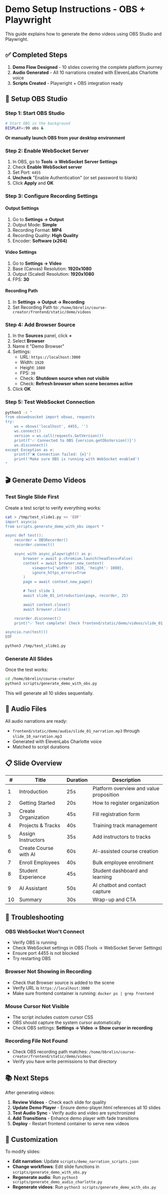 # Demo Setup Instructions - OBS + Playwright

This guide explains how to generate the demo videos using OBS Studio and Playwright.

## ✅ Completed Steps

1. **Demo Flow Designed** - 10 slides covering the complete platform journey
2. **Audio Generated** - All 10 narrations created with ElevenLabs Charlotte voice
3. **Scripts Created** - Playwright + OBS integration ready

## 🎯 Setup OBS Studio

### Step 1: Start OBS Studio

```bash
# Start OBS in the background
DISPLAY=:99 obs &
```

**Or manually launch OBS from your desktop environment**

### Step 2: Enable WebSocket Server

1. In OBS, go to **Tools → WebSocket Server Settings**
2. Check **Enable WebSocket server**
3. Set Port: `4455`
4. **Uncheck** "Enable Authentication" (or set password to blank)
5. Click **Apply** and **OK**

### Step 3: Configure Recording Settings

#### Output Settings
1. Go to **Settings → Output**
2. Output Mode: **Simple**
3. Recording Format: **MP4**
4. Recording Quality: **High Quality**
5. Encoder: **Software (x264)**

#### Video Settings
1. Go to **Settings → Video**
2. Base (Canvas) Resolution: **1920x1080**
3. Output (Scaled) Resolution: **1920x1080**
4. FPS: **30**

#### Recording Path
1. In **Settings → Output → Recording**
2. Set Recording Path to: `/home/bbrelin/course-creator/frontend/static/demo/videos`

### Step 4: Add Browser Source

1. In the **Sources** panel, click **+**
2. Select **Browser**
3. Name it "Demo Browser"
4. Settings:
   - URL: `https://localhost:3000`
   - Width: `1920`
   - Height: `1080`
   - FPS: `30`
   - Check: **Shutdown source when not visible**
   - Check: **Refresh browser when scene becomes active**
5. Click **OK**

### Step 5: Test WebSocket Connection

```bash
python3 -c "
from obswebsocket import obsws, requests
try:
    ws = obsws('localhost', 4455, '')
    ws.connect()
    version = ws.call(requests.GetVersion())
    print(f'✅ Connected to OBS {version.getObsVersion()}')
    ws.disconnect()
except Exception as e:
    print(f'❌ Connection failed: {e}')
    print('Make sure OBS is running with WebSocket enabled')
"
```

## 🎬 Generate Demo Videos

### Test Single Slide First

Create a test script to verify everything works:

```bash
cat > /tmp/test_slide1.py << 'EOF'
import asyncio
from scripts.generate_demo_with_obs import *

async def test():
    recorder = OBSRecorder()
    recorder.connect()

    async with async_playwright() as p:
        browser = await p.chromium.launch(headless=False)
        context = await browser.new_context(
            viewport={'width': 1920, 'height': 1080},
            ignore_https_errors=True
        )
        page = await context.new_page()

        # Test slide 1
        await slide_01_introduction(page, recorder, 25)

        await context.close()
        await browser.close()

    recorder.disconnect()
    print("✅ Test complete! Check frontend/static/demo/videos/slide_01_introduction.mp4")

asyncio.run(test())
EOF

python3 /tmp/test_slide1.py
```

### Generate All Slides

Once the test works:

```bash
cd /home/bbrelin/course-creator
python3 scripts/generate_demo_with_obs.py
```

This will generate all 10 slides sequentially.

## 🎵 Audio Files

All audio narrations are ready:
- `frontend/static/demo/audio/slide_01_narration.mp3` through `slide_10_narration.mp3`
- Generated with ElevenLabs Charlotte voice
- Matched to script durations

## 📋 Slide Overview

| # | Title | Duration | Description |
|---|-------|----------|-------------|
| 1 | Introduction | 25s | Platform overview and value proposition |
| 2 | Getting Started | 20s | How to register organization |
| 3 | Create Organization | 45s | Fill registration form |
| 4 | Projects & Tracks | 40s | Training track management |
| 5 | Assign Instructors | 35s | Add instructors to tracks |
| 6 | Create Course with AI | 60s | AI-assisted course creation |
| 7 | Enroll Employees | 40s | Bulk employee enrollment |
| 8 | Student Experience | 45s | Student dashboard and learning |
| 9 | AI Assistant | 50s | AI chatbot and contact capture |
| 10 | Summary | 30s | Wrap-up and CTA |

## 🐛 Troubleshooting

### OBS WebSocket Won't Connect
- Verify OBS is running
- Check WebSocket settings in OBS (Tools → WebSocket Server Settings)
- Ensure port 4455 is not blocked
- Try restarting OBS

### Browser Not Showing in Recording
- Check that Browser source is added to the scene
- Verify URL is `https://localhost:3000`
- Make sure frontend container is running: `docker ps | grep frontend`

### Mouse Cursor Not Visible
- The script includes custom cursor CSS
- OBS should capture the system cursor automatically
- Check OBS settings: **Settings → Video → Show cursor in recording**

### Recording File Not Found
- Check OBS recording path matches: `/home/bbrelin/course-creator/frontend/static/demo/videos`
- Verify you have write permissions to that directory

## 📚 Next Steps

After generating videos:

1. **Review Videos** - Check each slide for quality
2. **Update Demo Player** - Ensure demo-player.html references all 10 slides
3. **Test Audio Sync** - Verify audio and video are synchronized
4. **Add Transitions** - Enhance demo player with fade transitions
5. **Deploy** - Restart frontend container to serve new videos

## 🎨 Customization

To modify slides:
- **Edit narration**: Update `scripts/demo_narration_scripts.json`
- **Change workflows**: Edit slide functions in `scripts/generate_demo_with_obs.py`
- **Regenerate audio**: Run `python3 scripts/generate_demo_audio_charlotte.py`
- **Regenerate videos**: Run `python3 scripts/generate_demo_with_obs.py`
